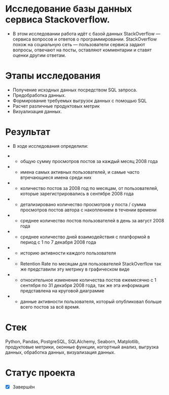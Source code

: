 # Исследование базы данных сервиса Stackoverflow.

- В этом исследовании работа идёт с базой данных StackOverflow — сервиса вопросов и ответов о программировании. StackOverflow похож на социальную сеть — пользователи сервиса задают вопросы, отвечают на посты, оставляют комментарии и ставят оценки другим ответам. 


# Этапы исследования
- Получение исходных данных посредством SQL запроса.
- Предобработка данных.
- Формирование требуемых выгрузок данных с помощью SQL
- Расчет различные продуктовых метрик
- Визуализация данных.


# Результат

- В ходе исследования определили: 

 - - общую сумму просмотров постов за каждый месяц 2008 года
 - - имена самых активных пользователей, и самые часто втречающиеся имена среди них
 - - количество постов за 2008 год по месяцам, от пользователей, которые зарегистрировались в сентябре 2008 года
 - - детализировано количество просмотров у поста / сумма просмотров постов автора с накоплением в течении времени
 - - среднее количество постов пользователей в день за август 2008 года
 - - среднее количество дней взаимодействия с платформой в период с 1 по 7 декабря 2008 года
 - - историю активности каждого пользователя
 - - Retention Rate по месяцам для пользователей StackOverflow так же представили эту метрику в графическом виде
 - - относительное изменение количества постов ежемесячно с 1 сентября по 31 декабря 2008 года, так же эта информация представлена на круговой диаграмме
 - - данные активности пользователя, который опубликовал больше всего постов за всё время.

 
# Стек
Python, Pandas, PostgreSQL, SQLAlchemy, Seaborn, Matplotlib, продуктовые метрики, оконные функции, когортный анализ, выгрузка данных, обработка данных, визуализация данных.  

# Статус проекта
- [x] Завершён

